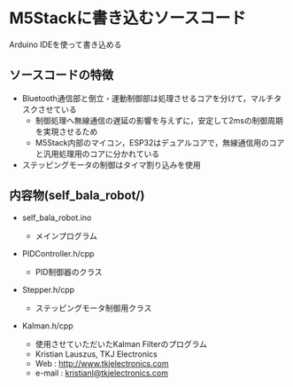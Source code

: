 # M5Stackに書き込むソースコード
Arduino IDEを使って書き込める  

## ソースコードの特徴
- Bluetooth通信部と倒立・運動制御部は処理させるコアを分けて，マルチタスクさせている
  - 制御処理へ無線通信の遅延の影響を与えずに，安定して2msの制御周期を実現させるため
  - M5Stack内部のマイコン，ESP32はデュアルコアで，無線通信用のコアと汎用処理用のコアに分かれている
- ステッピングモータの制御はタイマ割り込みを使用

## 内容物(self_bala_robot/)
- self_bala_robot.ino
  - メインプログラム

- PIDController.h/cpp
  - PID制御器のクラス

- Stepper.h/cpp
  - ステッピングモータ制御用クラス

- Kalman.h/cpp
  - 使用させていただいたKalman Filterのプログラム
  - Kristian Lauszus, TKJ Electronics
  - Web      :  http://www.tkjelectronics.com
  - e-mail   :  kristianl@tkjelectronics.com